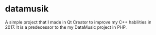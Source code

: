 # datamusik
A simple project that I made in Qt Creator to improve my C++ habilities in 2017. It is a predecessor to the my DataMusic project in PHP.
